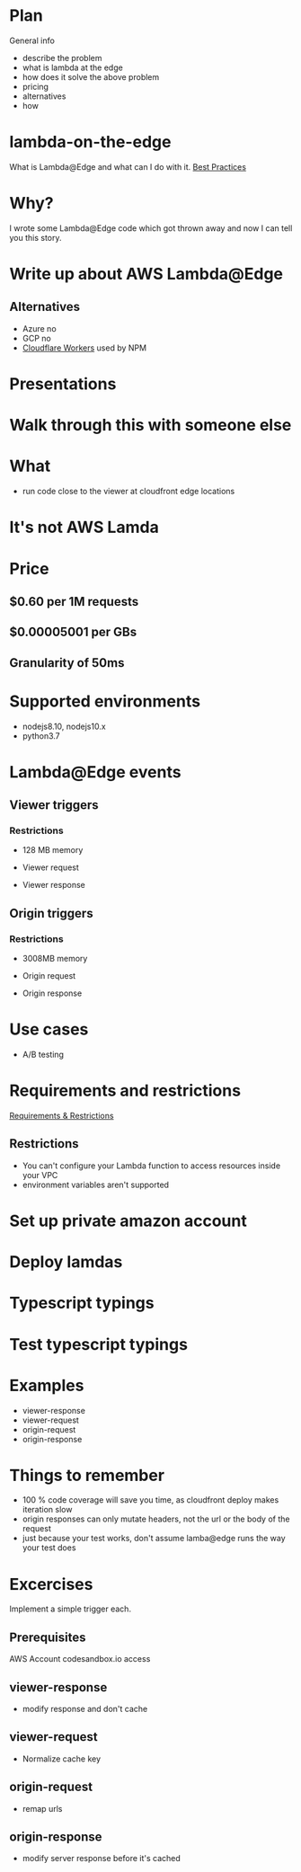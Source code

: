# Plan
General info
- describe the problem
- what is lambda at the edge
- how does it solve the above problem
- pricing
- alternatives
- how


# lambda-on-the-edge
What is Lambda@Edge and what can I do with it. [Best Practices](https://aws.amazon.com/blogs/networking-and-content-delivery/lambdaedge-design-best-practices/)

# Why?
I wrote some Lambda@Edge code which got thrown away and now I can tell you this story.

# Write up about AWS Lambda@Edge

## Alternatives
- Azure no
- GCP no
- [Cloudflare Workers](https://www.cloudflare.com/products/cloudflare-workers/) used by NPM

# Presentations

# Walk through this with someone else

# What
- run code close to the viewer at cloudfront edge locations

# It's not AWS Lamda

# Price
## $0.60 per 1M requests
## $0.00005001 per GBs
## Granularity of 50ms

# Supported environments
- nodejs8.10, nodejs10.x
- python3.7

# Lambda@Edge events
## Viewer triggers
### Restrictions
- 128 MB memory

- Viewer request
- Viewer response

## Origin triggers
### Restrictions
- 3008MB memory

- Origin request
- Origin response


# Use cases
- A/B testing

# Requirements and restrictions
[Requirements & Restrictions](https://docs.aws.amazon.com/AmazonCloudFront/latest/DeveloperGuide/lambda-requirements-limits.html#lambda-blacklisted-headers)

## Restrictions
- You can't configure your Lambda function to access resources inside your VPC
- environment variables aren't supported



# Set up private amazon account

# Deploy lamdas

# Typescript typings

# Test typescript typings

# Examples
- viewer-response
- viewer-request
- origin-request
- origin-response


# Things to remember
- 100 % code coverage will save you time, as cloudfront deploy makes iteration slow
- origin responses can only mutate headers, not the url or the body of the request
- just because your test works, don't assume lamba@edge runs the way your test does

# Excercises
Implement a simple trigger each.

## Prerequisites
AWS Account
codesandbox.io access

## viewer-response
- modify response and don't cache

## viewer-request
- Normalize cache key

## origin-request
- remap urls

## origin-response
- modify server response before it's cached

